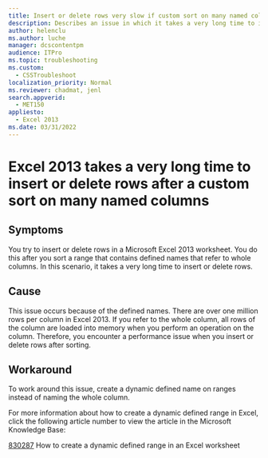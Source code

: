 ```yaml
---
title: Insert or delete rows very slow if custom sort on many named columns
description: Describes an issue in which it takes a very long time to insert or delete rows after you perform a custom sort on many named columns. This issue occurs in Excel 2013.
author: helenclu
ms.author: luche
manager: dcscontentpm
audience: ITPro
ms.topic: troubleshooting
ms.custom: 
  - CSSTroubleshoot
localization_priority: Normal
ms.reviewer: chadmat, jenl
search.appverid: 
  - MET150
appliesto: 
  - Excel 2013
ms.date: 03/31/2022
---
```


# Excel 2013 takes a very long time to insert or delete rows after a custom sort on many named columns

## Symptoms

You try to insert or delete rows in a Microsoft Excel 2013 worksheet. You do this after you sort a range that contains defined names that refer to whole columns. In this scenario, it takes a very long time to insert or delete rows.

## Cause

This issue occurs because of the defined names. There are over one million rows per column in Excel 2013. If you refer to the whole column, all rows of the column are loaded into memory when you perform an operation on the column. Therefore, you encounter a performance issue when you insert or delete rows after sorting.

## Workaround

To work around this issue, create a dynamic defined name on ranges instead of naming the whole column.

For more information about how to create a dynamic defined range in Excel, click the following article number to view the article in the Microsoft Knowledge Base:

[830287](https://support.microsoft.com/help/830287) How to create a dynamic defined range in an Excel worksheet
